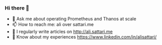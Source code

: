 ### Hi there 👋

<!--
**ali-sattari/ali-sattari** is a ✨ _special_ ✨ repository because its `README.md` (this file) appears on your GitHub profile.

Here are some ideas to get you started:
-->

- 💬 Ask me about operating Prometheus and Thanos at scale
- 📫 How to reach me: ali over sattari.me
- 📝 I regularly write articles on http://ali.sattari.me
- 📄 Know about my experiences https://www.linkedin.com/in/alisattari/
